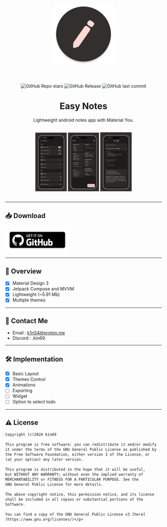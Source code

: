 

<div align="center">
<img width="192" height="192" src="app/src/main/res/mipmap-xxxhdpi/ic_launcher_round.webp" align="center" alt="">

<br></br>

![GitHub Repo stars](https://img.shields.io/github/stars/Kin69/EasyNotes?style=for-the-badge&logo=star&logoColor=%23FFFFFF&labelColor=%23332f2f&color=%23fddbd6)
![GitHub Release](https://img.shields.io/github/v/release/Kin69/EasyNotes?include_prereleases&style=for-the-badge&logo=%239acbff&logoColor=%23101318&labelColor=%23332f2f&color=%23fddbd6)
![GitHub last commit](https://img.shields.io/github/last-commit/Kin69/EasyNotes?style=for-the-badge&labelColor=%23332f2f&color=%23fddbd6)

# Easy Notes
Lightweight android notes app with Material You.
<br></br>
</div>
<div align="left">

<div align="center">
    <img src="metadata/en-US/images/phoneScreenshots/screenshot-app-settings.jpg" width="20%"  alt=""/>
    <img src="metadata/en-US/images/phoneScreenshots/screenshot-app-home.jpg" width="20%"  alt=""/>
    <img src="metadata/en-US/images/phoneScreenshots/screenshot-app-edit.jpg" width="20%"  alt=""/>
</div>
<br>
</div>

---

## 📥 Download
[<img src="metadata/en-US/images/icons/github.png" alt="Get it on GitHub" height="80">](https://github.com/Kin69/EasyNotes/releases/latest)


---



## 📝 Overview
- [x] Material Design 3
- [x] Jetpack Compose and MVVM
- [x] Lightweight (~5.91 Mb)
- [x] Multiple themes

---


## 💬 Contact Me

-  Email : k1nS4@proton.me
-  Discord : .kin69.

  ---
## 🛠️ Implementation

- [x] Basic Layout
- [x] Themes Control
- [x] Animations
- [ ] Exporting
- [ ] Widget
- [ ] Option to select todo

---

## ⚠️ License

    Copyright (c)2024 kin69
    
    This program is free software: you can redistribute it and/or modify
    it under the terms of the GNU General Public License as published by
    the Free Software Foundation, either version 3 of the License, or
    (at your option) any later version.
    
    This program is distributed in the hope that it will be useful,
    but WITHOUT ANY WARRANTY; without even the implied warranty of
    MERCHANTABILITY or FITNESS FOR A PARTICULAR PURPOSE. See the
    GNU General Public License for more details.
    
    The above copyright notice, this permission notice, and its license shall be included in all copies or substantial portions of the Software.
    
    You can find a copy of the GNU General Public License v3 [here](https://www.gnu.org/licenses/)</p>
